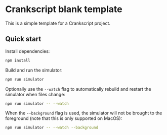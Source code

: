 # Crankscript blank template

This is a simple template for a Crankscript project.

## Quick start

Install dependencies:

```bash
npm install
```

Build and run the simulator:

```bash
npm run simulator
```

Optionally use the `--watch` flag to automatically rebuild and restart the simulator when files change:

```bash
npm run simulator -- --watch
```

When the `--background` flag is used, the simulator will not be brought to the foreground (note that this is only supported on MacOS):

```bash
npm run simulator -- --watch --background
```
